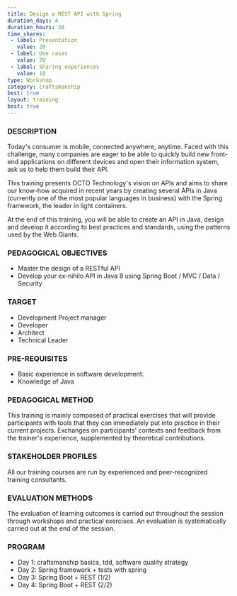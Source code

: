 ```yaml
---
title: Design a REST API with Spring
duration_days: 4
duration_hours: 28
time_shares:
 - label: Presentation
   value: 20
 - label: Use cases
   value: 70
 - label: Sharing experiences
   value: 10
type: Workshop
category: craftsmanship
best: true
layout: training
best: true
---
```

### DESCRIPTION
Today's consumer is mobile, connected anywhere, anytime. Faced with this challenge, many companies are eager to be able to quickly build new front-end applications on different devices and open their information system, ask us to help them build their API.

This training presents OCTO Technology's vision on APIs and aims to share our know-how acquired in recent years by creating several APIs in Java (currently one of the most popular languages in business) with the Spring framework, the leader in light containers.

At the end of this training, you will be able to create an API in Java, design and develop it according to best practices and standards, using the patterns used by the Web Giants.

### PEDAGOGICAL OBJECTIVES
* Master the design of a RESTful API
* Develop your ex-nihilo API in Java 8 using Spring Boot / MVC / Data / Security

### TARGET
* Development Project manager
* Developer
* Architect
* Technical Leader

### PRE-REQUISITES
* Basic experience in software development.
* Knowledge of Java

### PEDAGOGICAL METHOD
This training is mainly composed of practical exercises that will provide participants with tools that they can immediately put into practice in their current projects. 
Exchanges on participants' contexts and feedback from the trainer's experience, supplemented by theoretical contributions.

### STAKEHOLDER PROFILES
All our training courses are run by experienced and peer-recognized training consultants.

### EVALUATION METHODS
The evaluation of learning outcomes is carried out throughout the session through workshops and practical exercises. An evaluation is systematically carried out at the end of the session.


### PROGRAM
* Day 1: craftsmanship basics, tdd, software quality strategy
* Day 2: Spring framework + tests with spring
* Day 3: Spring Boot + REST (1/2)
* Day 4: Spring Boot + REST (2/2)
